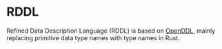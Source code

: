 # RDDL
Refined Data Description Language (RDDL) is based on [OpenDDL](http://openddl.org/), mainly replacing primitive data type names with type names in Rust.
